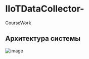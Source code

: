 # IIoTDataCollector-
CourseWork 
## Архитектура системы 
![image](https://github.com/ZakharMolchanov/IIoTDataCollector-/assets/92994381/556a8215-80ea-4590-98e6-b96a3fae90f0)

